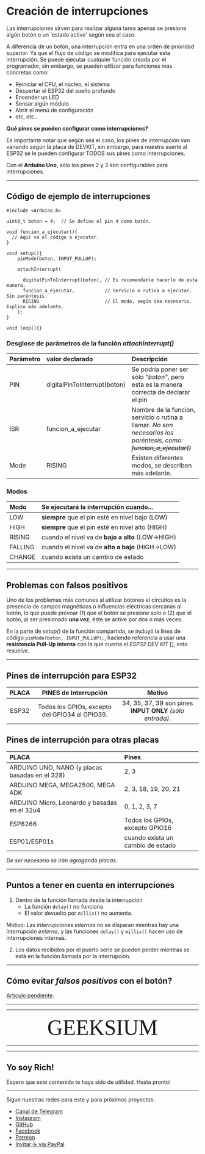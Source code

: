 # Creación de interrupciones

Las interrupciones sirven para realizar alguna tarea apenas se presione algún botón o un 'estado activo' según sea el caso.

A diferencia de un botón, una interrupción entra en una orden de prioridad superior. Ya que el flujo de código se modifica para ejecutar esta interrupción. Se puede ejecutar cualquier función creada por el programador, sin embargo, se pueden utilizar para funciones más concretas como:

- Reiniciar el CPU, el núcleo, el sistema
- Despertar el ESP32 del sueño profundo
- Encender un LED
- Sensar algún módulo
- Abrir el menú de configuración
- etc, etc..

**Qué pines se pueden configurar como interrupciones?**

Es importante notar que según sea el caso, los pines de interrupción van variando según la placa de DEVKIT, sin embargo, para nuestra suerte al ESP32 se le pueden configurar TODOS sus pines como interrupciones.

Con el **Arduino Uno**, sólo los pines 2 y 3 son configurables para interrupciones.

---

## Código de ejemplo de interrupciones

``` Arduino
#include <Arduino.h>

uint8_t boton = 4;  // Se define el pin 4 como botón.

void funcion_a_ejecutar(){
  // Aquí va el código a ejecutar.
}

void setup(){
    pinMode(boton, INPUT_PULLUP);

    attachInterrupt(

      digitalPinToInterrupt(boton), // Es recomendable hacerlo de esta manera.
      funcion_a_ejecutar,           // Servicio o rutina a ejecutar. Sin paréntesis.
      RISING                        // El modo, según sea necesario. Explico más adelante.
    );
}

void loop(){}

```

### Desglose de parámetros de la función _attachinterrupt()_

| Parámetro | valor declarado              | Descripción                                                                                                          |
| :-------- | :--------------------------- | :------------------------------------------------------------------------------------------------------------------- |
| PIN       | digitalPinToInterrupt(boton) | Se podría poner ser sólo _"boton"_, pero esta es la manera correcta de declarar el pin                               |
| ISR       | funcion_a_ejecutar           | Nombre de la funcion, servicio o rutina a llamar. *No son necesarios los paréntesis, como: ~~funcion_a_ejecutar()~~* |
| Mode      | RISING                       | Existen diferentes modos, se describen más adelante.                                                                 |

### Modos

| Modo    | Se ejecutará la interrupción cuando...            |
| :------ | :------------------------------------------------ |
| LOW     | **siempre** que el pin esté en nivel bajo (LOW)   |
| HIGH    | **siempre** que el pin esté en nivel alto (HIGH)  |
| RISING  | cuando el nivel va de **bajo a alto** (LOW->HIGH) |
| FALLING | cuando el nivel va de **alto a bajo** (HIGH->LOW) |
| CHANGE  | cuando exista un cambio de estado                 |

---

## Problemas con falsos positivos

Uno de los problemas más comunes al utilizar botones el circuitos es la presencia de campos magnéticos o influencias eléctricas cercanas al botón, lo que puede provoar (1) que el botón se presione solo o (2) que el botón, al ser presionado **una vez**, éste se active por dos o más veces.

En la parte de *setup()* de la función compartida, se incluyó la línea de código `pinMode(boton, INPUT_PULLUP);`, haciendo referencia a usar una **resistencia Pull-Up interna** con la que cuenta el *ESP32 DEV KIT* [], esto resuelve.

---

## Pines de interrupción para ESP32

| PLACA | PINES de interrupción                          | Motivo|
| :----: | :---------------------------------------------: | :----------------------: |
| ESP32 | Todos los GPIOs, excepto del GPIO34 al GPIO39. | 34, 35, 37, 39 son pines **INPUT ONLY** *(sólo entrada)*. |

## Pines de interrupción para otras placas

| PLACA                                          | Pines                             |
| :--------------------------------------------- | :-------------------------------- |
| ARDUINO UNO, NANO (y placas basadas en el 328) | 2, 3                              |
| ARDUINO MEGA, MEGA2500, MEGA ADK               | 2, 3, 18, 19, 20, 21              |
| ARDUINO Micro, Leonardo y basadas en el 32u4   | 0, 1, 2, 3, 7                     |
| ESP8266                                        | Todos los GPIOs, excepto GPIO16   |
| ESP01/ESP01s                                   | cuando exista un cambio de estado |

_De ser necesario se irán agragando placas._

---

## Puntos a tener en cuenta en interrupciones

1. Dentro de la función llamada desde la interrupción
    * La función `delay()` no funciona
    *  El valor devuelto por `millis()` no aumenta.

Motivo:  Las *interrupciones internas* no se disparan mientras hay una *interrupción externa*, y las funciones `delay()` y `millis()` hacen uso de interrupciones internas.

2. Los datos recibidos por el puerto serie se pueden perder mientras se está en la función llamada por la interrupción.

---

## Cómo evitar *falsos positivos* con el botón?

[Artículo pendiente](https://github.com/geeksium).

---

---

<div align="center"> <span style="font-family:'bebas neue extrabold'; font-size:4em;">GEEKSIUM</span> </div>

---

---

## Yo soy Rich!

Espero que este contenido te haya sido de utilidad.
Hasta pronto!

---

Sigue nuestras redes para este y para próximos proyectos:

- [Canal de Telegram](https://t.me/geeksium)
- [Instagram](https://instagram.com/geeksium)
- [GitHub](https://github.com/geeksium)
- [Facebook](https://facebook.com/geeksium)
- [Patreon](https://patreon.com/geeksium)
- [Invitar ☕ vía PayPal](https://paypal.me/richglz?country.x=MX&locale.x=es_XC)